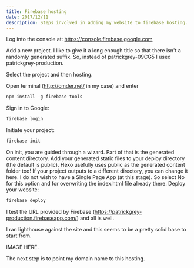 ```yaml
---
title: Firebase hosting
date: 2017/12/11
description: Steps involved in adding my website to firebase hosting.
---
```

Log into the console at: https://console.firebase.google.com

Add a new project. I like to give it a long enough title so that there isn't a randomly generated suffix. So, instead of patrickgrey-09CG5 I used patrickgrey-production.

Select the project and then hosting.

Open terminal (http://cmder.net/ in my case) and enter
```javascript
npm install -g firebase-tools
```
Sign in to Google:
```javascript
firebase login
```
Initiate your project:
```javascript
firebase init
```
On init, you are guided through a wizard. Part of that is the generated content directory.
Add your generated static files to your deploy directory (the default is public).
Hexo usefully uses public as the generated content folder too! If your project outputs to a different directory, you can change it here.
I do not wish to have a Single Page App (at this stage). So select No for this option and for overwriting the index.html file already there.
Deploy your website:
```javascript
firebase deploy
```
I test the URL provided by Firebase (https://patrickgrey-production.firebaseapp.com/) and all is well.

I ran lighthouse against the site and this seems to be a pretty solid base to start from.

IMAGE HERE.

The next step is to point my domain name to this hosting.